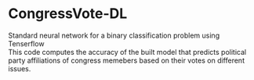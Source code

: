 # CongressVote-DL
Standard neural network for a binary classification problem using Tenserflow <br>
This code computes the accuracy of the built model that predicts political party affiliations of congress memebers based on their votes on different issues.
